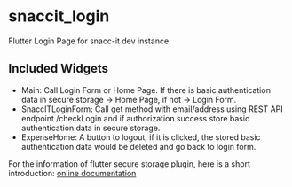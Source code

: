 # snaccit_login

Flutter Login Page for snacc-it dev instance.

## Included Widgets

- Main: Call Login Form or Home Page. If there is basic authentication data in secure storage -> Home Page, if not -> Login Form.
- SnaccITLoginForm: Call get method with email/address using REST API endpoint /checkLogin and 
if authorization success store basic authentication data in secure storage.
- ExpenseHome: A button to logout, if it is clicked, the stored basic authentication data would be deleted and go back to login form.

For the information of flutter secure storage plugin, here is a short introduction:
[online documentation](https://newbiecoders.hashnode.dev/using-secure-storage-in-flutter)
